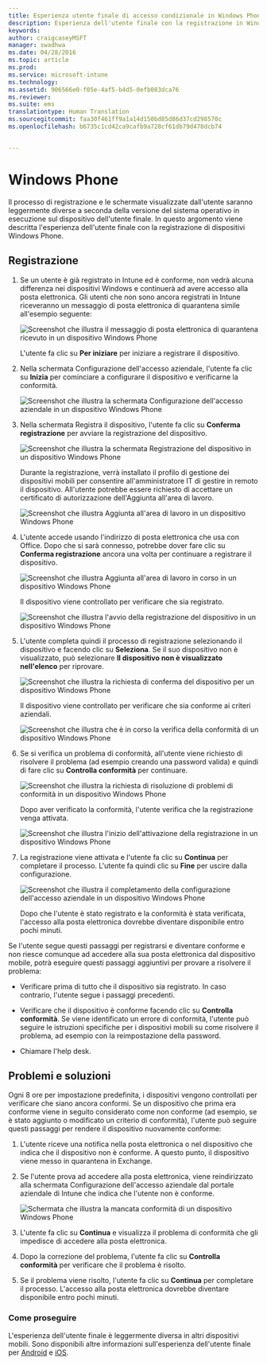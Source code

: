 ```yaml
---
title: Esperienza utente finale di accesso condizionale in Windows Phone
description: Esperienza dell'utente finale con la registrazione in Windows Phone.
keywords: 
author: craigcaseyMSFT
manager: swadhwa
ms.date: 04/28/2016
ms.topic: article
ms.prod: 
ms.service: microsoft-intune
ms.technology: 
ms.assetid: 906566e0-f05e-4af5-b4d5-0efb083dca76
ms.reviewer: 
ms.suite: ems
translationtype: Human Translation
ms.sourcegitcommit: faa30f461ff9a1a14d150bd85d86d37cd298570c
ms.openlocfilehash: b6735c1cd42ca9cafb9a728cf61db79d478dcb74


---
```


# Windows Phone

Il processo di registrazione e le schermate visualizzate dall'utente saranno leggermente diverse a seconda della versione del sistema operativo in esecuzione sul dispositivo dell'utente finale.  In questo argomento viene descritta l'esperienza dell'utente finale con la registrazione di dispositivi Windows Phone.

## Registrazione

1.  Se un utente è già registrato in Intune ed è conforme, non vedrà alcuna differenza nei dispositivi Windows e continuerà ad avere accesso alla posta elettronica. Gli utenti che non sono ancora registrati in Intune riceveranno un messaggio di posta elettronica di quarantena simile all'esempio seguente:

    ![Screenshot che illustra il messaggio di posta elettronica di quarantena ricevuto in un dispositivo Windows Phone](./media/ProtectEmail/EUX-Windows-quarantineEmail.png)

    L'utente fa clic su **Per iniziare** per iniziare a registrare il dispositivo.

2.  Nella schermata Configurazione dell'accesso aziendale, l'utente fa clic su **Inizia** per cominciare a configurare il dispositivo e verificarne la conformità.

    ![Screenshot che illustra la schermata Configurazione dell'accesso aziendale in un dispositivo Windows Phone](./media/ProtectEmail/EUX-Windows1-company-Access-Setup.png)

3.  Nella schermata Registra il dispositivo, l'utente fa clic su **Conferma registrazione** per avviare la registrazione del dispositivo.

    ![Screenshot che illustra la schermata Registrazione del dispositivo in un dispositivo Windows Phone](./media/ProtectEmail/EUX-Windows3-enroll-Device.png)

    Durante la registrazione, verrà installato il profilo di gestione dei dispositivi mobili per consentire all'amministratore IT di gestire in remoto il dispositivo. All'utente potrebbe essere richiesto di accettare un certificato di autorizzazione dell'Aggiunta all'area di lavoro.

    ![Screenshot che illustra Aggiunta all'area di lavoro in un dispositivo Windows Phone](./media/ProtectEmail/EUX-Windows4-workplaceJoin1.png)

4.  L'utente accede usando l'indirizzo di posta elettronica che usa con Office. Dopo che si sarà connesso, potrebbe dover fare clic su **Conferma registrazione** ancora una volta per continuare a registrare il dispositivo.

    ![Screenshot che illustra Aggiunta all'area di lavoro in corso in un dispositivo Windows Phone](./media/ProtectEmail/EUX-Windows5-workplaceJoin2.png)

    Il dispositivo viene controllato per verificare che sia registrato.

    ![Screenshot che illustra l'avvio della registrazione del dispositivo in un dispositivo Windows Phone](./media/ProtectEmail/EUX-Windows6-checking-Enrollment.png)

5.  L'utente completa quindi il processo di registrazione selezionando il dispositivo e facendo clic su **Seleziona**. Se il suo dispositivo non è visualizzato, può selezionare **Il dispositivo non è visualizzato nell'elenco** per riprovare.

    ![Screenshot che illustra la richiesta di conferma del dispositivo per un dispositivo Windows Phone](./media/ProtectEmail/EUX-Windows7-confirm-Device.png)

    Il dispositivo viene controllato per verificare che sia conforme ai criteri aziendali.

    ![Screenshot che illustra che è in corso la verifica della conformità di un dispositivo Windows Phone](./media/ProtectEmail/EUX-Windows9-checking-Compliance.png)

6.  Se si verifica un problema di conformità, all'utente viene richiesto di risolvere il problema (ad esempio creando una password valida) e quindi di fare clic su **Controlla conformità** per continuare.

    ![Screenshot che illustra la richiesta di risoluzione di problemi di conformità in un dispositivo Windows Phone](./media/ProtectEmail/EUX-Windows13-resolve-Compliance.png)

    Dopo aver verificato la conformità, l'utente verifica che la registrazione venga attivata.

    ![Screenshot che illustra l'inizio dell'attivazione della registrazione in un dispositivo Windows Phone](./media/ProtectEmail/EUX-Windows10-activating-Enrollment.png)

7.  La registrazione viene attivata e l'utente fa clic su **Continua** per completare il processo. L'utente fa quindi clic su **Fine** per uscire dalla configurazione.

    ![Screenshot che illustra il completamento della configurazione dell'accesso aziendale in un dispositivo Windows Phone](./media/ProtectEmail/EUX-Windows11-COMPLETE.png)

    Dopo che l'utente è stato registrato e la conformità è stata verificata, l'accesso alla posta elettronica dovrebbe diventare disponibile entro pochi minuti.

Se l'utente segue questi passaggi per registrarsi e diventare conforme e non riesce comunque ad accedere alla sua posta elettronica dal dispositivo mobile, potrà eseguire questi passaggi aggiuntivi per provare a risolvere il problema:

-   Verificare prima di tutto che il dispositivo sia registrato. In caso contrario, l'utente segue i passaggi precedenti.

-   Verificare che il dispositivo è conforme facendo clic su **Controlla conformità**. Se viene identificato un errore di conformità, l'utente può seguire le istruzioni specifiche per i dispositivi mobili su come risolvere il problema, ad esempio con la reimpostazione della password.

-   Chiamare l'help desk.

## Problemi e soluzioni
Ogni 8 ore per impostazione predefinita, i dispositivi vengono controllati per verificare che siano ancora conformi. Se un dispositivo che prima era conforme viene in seguito considerato come non conforme (ad esempio, se è stato aggiunto o modificato un criterio di conformità), l'utente può seguire questi passaggi per rendere il dispositivo nuovamente conforme:

1.  L'utente riceve una notifica nella posta elettronica o nel dispositivo che indica che il dispositivo non è conforme. A questo punto, il dispositivo viene messo in quarantena in Exchange.

2.  Se l'utente prova ad accedere alla posta elettronica, viene reindirizzato alla schermata Configurazione dell'accesso aziendale dal portale aziendale di Intune che indica che l'utente non è conforme.

    ![Schermata che illustra la mancata conformità di un dispositivo Windows Phone](./media/ProtectEmail/EUX-Windows14-OutOfCompliance.png)

3.  L'utente fa clic su **Continua** e visualizza il problema di conformità che gli impedisce di accedere alla posta elettronica.

4.  Dopo la correzione del problema, l'utente fa clic su **Controlla conformità** per verificare che il problema è risolto.

5.  Se il problema viene risolto, l'utente fa clic su **Continua** per completare il processo. L'accesso alla posta elettronica dovrebbe diventare disponibile entro pochi minuti.

### Come proseguire
L'esperienza dell'utente finale è leggermente diversa in altri dispositivi mobili. Sono disponibili altre informazioni sull'esperienza dell'utente finale per [Android](end-user-experience-conditional-access-android.md) e [iOS](end-user-experience-conditional-access-ios.md).



<!--HONumber=Sep16_HO1-->


